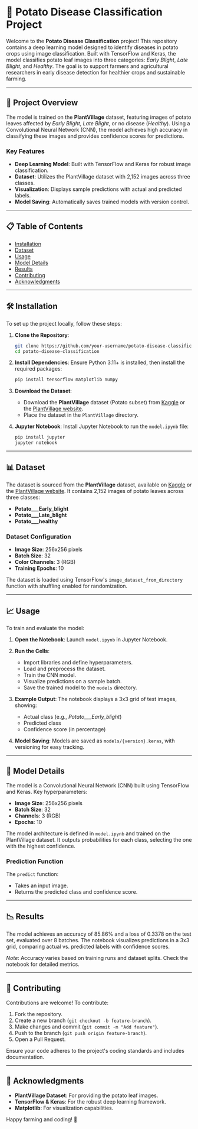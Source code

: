 
# 🌱 Potato Disease Classification Project

Welcome to the **Potato Disease Classification** project! This repository contains a deep learning model designed to identify diseases in potato crops using image classification. Built with TensorFlow and Keras, the model classifies potato leaf images into three categories: *Early Blight*, *Late Blight*, and *Healthy*. The goal is to support farmers and agricultural researchers in early disease detection for healthier crops and sustainable farming.

---

## 🚀 Project Overview

The model is trained on the **PlantVillage** dataset, featuring images of potato leaves affected by *Early Blight*, *Late Blight*, or no disease (*Healthy*). Using a Convolutional Neural Network (CNN), the model achieves high accuracy in classifying these images and provides confidence scores for predictions.

### Key Features
- **Deep Learning Model**: Built with TensorFlow and Keras for robust image classification.
- **Dataset**: Utilizes the PlantVillage dataset with 2,152 images across three classes.
- **Visualization**: Displays sample predictions with actual and predicted labels.
- **Model Saving**: Automatically saves trained models with version control.

---

## 📋 Table of Contents
- [Installation](#installation)
- [Dataset](#dataset)
- [Usage](#usage)
- [Model Details](#model-details)
- [Results](#results)
- [Contributing](#contributing)
- [Acknowledgments](#acknowledgments)

---

## 🛠 Installation

To set up the project locally, follow these steps:

1. **Clone the Repository**:
   ```bash
   git clone https://github.com/your-username/potato-disease-classification.git
   cd potato-disease-classification
   ```

2. **Install Dependencies**:
   Ensure Python 3.11+ is installed, then install the required packages:
   ```bash
   pip install tensorflow matplotlib numpy
   ```

3. **Download the Dataset**:
   - Download the **PlantVillage** dataset (Potato subset) from [Kaggle](https://www.kaggle.com/datasets/abdallahalidev/plantvillage-dataset) or the [PlantVillage website](https://plantvillage.psu.edu/).
   - Place the dataset in the `PlantVillage` directory.

4. **Jupyter Notebook**:
   Install Jupyter Notebook to run the `model.ipynb` file:
   ```bash
   pip install jupyter
   jupyter notebook
   ```

---

## 📊 Dataset

The dataset is sourced from the **PlantVillage** dataset, available on [Kaggle](https://www.kaggle.com/datasets/abdallahalidev/plantvillage-dataset) or the [PlantVillage website](https://plantvillage.psu.edu/). It contains 2,152 images of potato leaves across three classes:
- **Potato___Early_blight**
- **Potato___Late_blight**
- **Potato___healthy**

### Dataset Configuration
- **Image Size**: 256x256 pixels
- **Batch Size**: 32
- **Color Channels**: 3 (RGB)
- **Training Epochs**: 10

The dataset is loaded using TensorFlow's `image_dataset_from_directory` function with shuffling enabled for randomization.

---

## 📈 Usage

To train and evaluate the model:

1. **Open the Notebook**:
   Launch `model.ipynb` in Jupyter Notebook.

2. **Run the Cells**:
   - Import libraries and define hyperparameters.
   - Load and preprocess the dataset.
   - Train the CNN model.
   - Visualize predictions on a sample batch.
   - Save the trained model to the `models` directory.

3. **Example Output**:
   The notebook displays a 3x3 grid of test images, showing:
   - Actual class (e.g., *Potato___Early_blight*)
   - Predicted class
   - Confidence score (in percentage)

4. **Model Saving**:
   Models are saved as `models/{version}.keras`, with versioning for easy tracking.

---

## 🧠 Model Details

The model is a Convolutional Neural Network (CNN) built using TensorFlow and Keras. Key hyperparameters:
- **Image Size**: 256x256 pixels
- **Batch Size**: 32
- **Channels**: 3 (RGB)
- **Epochs**: 10

The model architecture is defined in `model.ipynb` and trained on the PlantVillage dataset. It outputs probabilities for each class, selecting the one with the highest confidence.

### Prediction Function
The `predict` function:
- Takes an input image.
- Returns the predicted class and confidence score.

---

## 📉 Results

The model achieves an accuracy of 85.86% and a loss of 0.3378 on the test set, evaluated over 8 batches. The notebook visualizes predictions in a 3x3 grid, comparing actual vs. predicted labels with confidence scores.

*Note*: Accuracy varies based on training runs and dataset splits. Check the notebook for detailed metrics.

---

## 🤝 Contributing

Contributions are welcome! To contribute:
1. Fork the repository.
2. Create a new branch (`git checkout -b feature-branch`).
3. Make changes and commit (`git commit -m "Add feature"`).
4. Push to the branch (`git push origin feature-branch`).
5. Open a Pull Request.

Ensure your code adheres to the project's coding standards and includes documentation.

---

## 🌟 Acknowledgments
- **PlantVillage Dataset**: For providing the potato leaf images.
- **TensorFlow & Keras**: For the robust deep learning framework.
- **Matplotlib**: For visualization capabilities.

Happy farming and coding! 🌿
